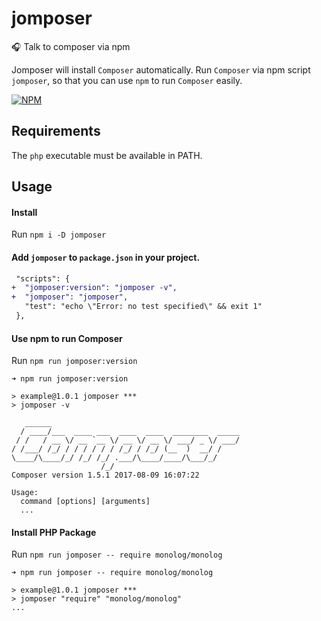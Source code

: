 jomposer
=======
:headphones: Talk to composer via npm

Jomposer will install `Composer` automatically.
Run `Composer` via npm script `jomposer`, so that you can use `npm` to run `Composer` easily.

[![NPM](https://nodei.co/npm/jomposer.png?downloads=true)](https://nodei.co/npm/jomposer/)

## Requirements

The `php` executable must be available in PATH.

## Usage

#### Install

Run `npm i -D jomposer`

#### Add `jomposer` to `package.json` in your project.

```diff
 "scripts": {
+  "jomposer:version": "jomposer -v",
+  "jomposer": "jomposer",
   "test": "echo \"Error: no test specified\" && exit 1"
 },
```

#### Use npm to run Composer

Run `npm run jomposer:version`

```
➜ npm run jomposer:version

> example@1.0.1 jomposer ***
> jomposer -v

   ______
  / ____/___  ____ ___  ____  ____  ________  _____
 / /   / __ \/ __ `__ \/ __ \/ __ \/ ___/ _ \/ ___/
/ /___/ /_/ / / / / / / /_/ / /_/ (__  )  __/ /
\____/\____/_/ /_/ /_/ .___/\____/____/\___/_/
                    /_/
Composer version 1.5.1 2017-08-09 16:07:22

Usage:
  command [options] [arguments]
  ...
```

#### Install PHP Package

Run `npm run jomposer -- require monolog/monolog`

```
➜ npm run jomposer -- require monolog/monolog

> example@1.0.1 jomposer ***
> jomposer "require" "monolog/monolog"
...
```


